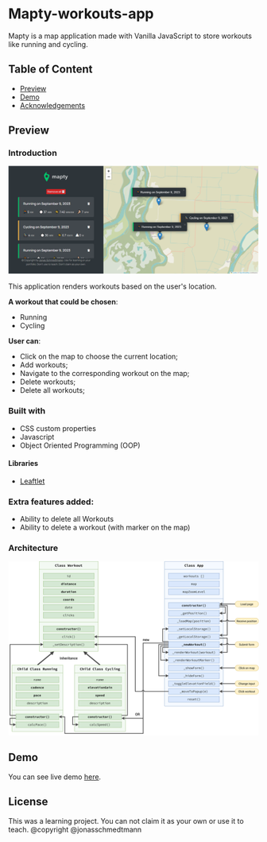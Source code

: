 
# Mapty-workouts-app

Mapty is a map application made with Vanilla JavaScript to store workouts like running and cycling.


## Table of Content

- [Preview](#preview)
- [Demo](#demo)
- [Acknowledgements](#Acknowledgements)


## Preview
### Introduction


![App Screenshot](https://raw.githubusercontent.com/cbutuc/mapty-workouts-app/main/images/Screenshot-1.png)

This application renders workouts based on the user's location.

**A workout that could be chosen**:

- Running
- Cycling

**User can**:

- Click on the map to choose the current location;
- Add workouts;
- Navigate to the corresponding workout on the map;
- Delete workouts;
- Delete all workouts;

### Built with

- CSS custom properties
- Javascript
- Object Oriented Programming (OOP)

#### Libraries

- [Leaftlet](https://leafletjs.com/reference.html#layer)

### Extra features added:
- Ability to delete all Workouts
- Ability to delete a workout (with marker on the map)

### Architecture
![Architecture](https://raw.githubusercontent.com/cbutuc/mapty-workouts-app/main/images/Mapty-architecture-final.png)


## Demo

You can see live demo [here](https://mapty-workouts-app.netlify.app/).


## License

This was a learning project. You can not claim it as your own or use it to teach.
@copyright @jonasschmedtmann


